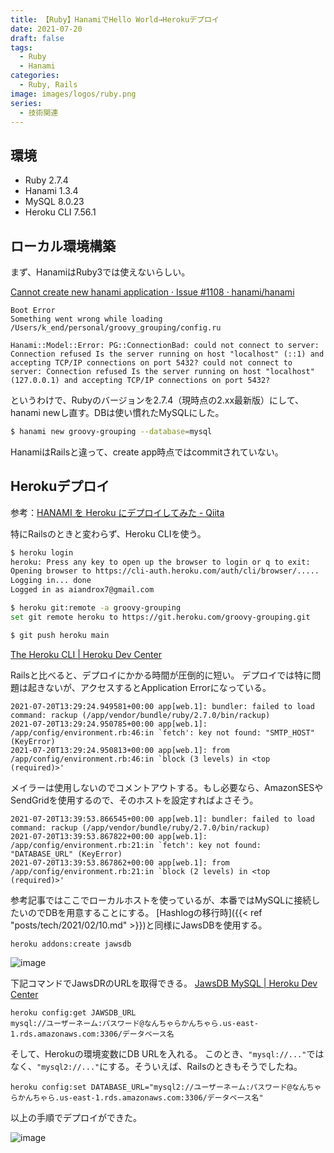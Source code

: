 ```yaml
---
title: 【Ruby】HanamiでHello World→Herokuデプロイ
date: 2021-07-20
draft: false
tags:
  - Ruby
  - Hanami
categories:
  - Ruby, Rails
image: images/logos/ruby.png
series:
  - 技術関連
---
```


## 環境

- Ruby 2.7.4
- Hanami 1.3.4
- MySQL 8.0.23
- Heroku CLI 7.56.1


## ローカル環境構築

まず、HanamiはRuby3では使えないらしい。

[Cannot create new hanami application · Issue \#1108 · hanami/hanami](https://github.com/hanami/hanami/issues/1108)


```
Boot Error
Something went wrong while loading /Users/k_end/personal/groovy_grouping/config.ru

Hanami::Model::Error: PG::ConnectionBad: could not connect to server: Connection refused Is the server running on host "localhost" (::1) and accepting TCP/IP connections on port 5432? could not connect to server: Connection refused Is the server running on host "localhost" (127.0.0.1) and accepting TCP/IP connections on port 5432?
```

というわけで、Rubyのバージョンを2.7.4（現時点の2.xx最新版）にして、hanami newし直す。DBは使い慣れたMySQLにした。

```sh
$ hanami new groovy-grouping --database=mysql
```

HanamiはRailsと違って、create app時点ではcommitされていない。


## Herokuデプロイ

参考：[HANAMI を Heroku にデプロイしてみた \- Qiita](https://qiita.com/oda-i3/items/08a87587b3414b6c7270)

特にRailsのときと変わらず、Heroku CLIを使う。

```sh
$ heroku login
heroku: Press any key to open up the browser to login or q to exit:
Opening browser to https://cli-auth.heroku.com/auth/cli/browser/.....
Logging in... done
Logged in as aiandrox7@gmail.com

$ heroku git:remote -a groovy-grouping
set git remote heroku to https://git.heroku.com/groovy-grouping.git

$ git push heroku main
```

[The Heroku CLI \| Heroku Dev Center](https://devcenter.heroku.com/articles/heroku-cli)

Railsと比べると、デプロイにかかる時間が圧倒的に短い。
デプロイでは特に問題は起きないが、アクセスするとApplication Errorになっている。

```
2021-07-20T13:29:24.949581+00:00 app[web.1]: bundler: failed to load command: rackup (/app/vendor/bundle/ruby/2.7.0/bin/rackup)
2021-07-20T13:29:24.950785+00:00 app[web.1]: /app/config/environment.rb:46:in `fetch': key not found: "SMTP_HOST" (KeyError)
2021-07-20T13:29:24.950813+00:00 app[web.1]: from /app/config/environment.rb:46:in `block (3 levels) in <top (required)>'
```

メイラーは使用しないのでコメントアウトする。もし必要なら、AmazonSESやSendGridを使用するので、そのホストを設定すればよさそう。

```
2021-07-20T13:39:53.866545+00:00 app[web.1]: bundler: failed to load command: rackup (/app/vendor/bundle/ruby/2.7.0/bin/rackup)
2021-07-20T13:39:53.867822+00:00 app[web.1]: /app/config/environment.rb:21:in `fetch': key not found: "DATABASE_URL" (KeyError)
2021-07-20T13:39:53.867862+00:00 app[web.1]: from /app/config/environment.rb:21:in `block (2 levels) in <top (required)>'
```

参考記事ではここでローカルホストを使っているが、本番ではMySQLに接続したいのでDBを用意することにする。
[Hashlogの移行時]({{< ref "posts/tech/2021/02/10.md" >}})と同様にJawsDBを使用する。

```
heroku addons:create jawsdb
```

![image](https://user-images.githubusercontent.com/44717752/126334307-43cebed5-9696-407d-87c0-fc649266c99a.png)

下記コマンドでJawsDRのURLを取得できる。
[JawsDB MySQL \| Heroku Dev Center](https://devcenter.heroku.com/articles/jawsdb)

```
heroku config:get JAWSDB_URL
mysql://ユーザーネーム:パスワード@なんちゃらかんちゃら.us-east-1.rds.amazonaws.com:3306/データベース名
```

そして、Herokuの環境変数にDB URLを入れる。
このとき、`"mysql://..."`ではなく、`"mysql2://..."`にする。そういえば、Railsのときもそうでしたね。

```
heroku config:set DATABASE_URL="mysql2://ユーザーネーム:パスワード@なんちゃらかんちゃら.us-east-1.rds.amazonaws.com:3306/データベース名"
```

以上の手順でデプロイができた。

![image](https://user-images.githubusercontent.com/44717752/126344132-d69f01cf-c4c6-419c-ab3c-5584fd867c40.png)

